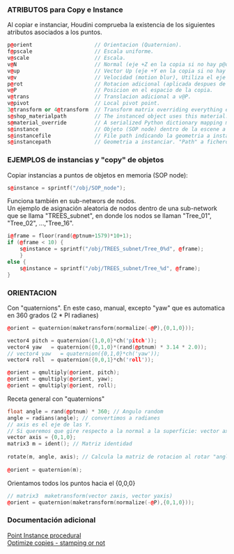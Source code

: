 ###  ATRIBUTOS para Copy e Instance

Al copiar e instanciar, Houdini comprueba la existencia de los siguientes  atributos asociados a los puntos.

```C++
p@orient                    // Orientacion (Quaternion).
f@pscale                    // Escala uniforme.
v@scale                     // Escala.
v@N                         // Normal (eje +Z en la copia si no hay p@orient).
v@up                        // Vector Up (eje +Y en la copia si no hay p@orient).
v@v                         // Velocidad (motion blur), Utiliza el eje +Z si no hay  p@orient o v@N.
p@rot                       // Rotacion adicional (aplicada despues de la rotacion anterior).
v@P                         // Posicion en el espacio de la copia.
v@trans                     // Translacion adicional a v@P.
v@pivot                     // Local pivot point.
3@transform or 4@transform  // Transform matrix overriding everything except v@P, v@pivot, and v@trans.
s@shop_materialpath         // The instanced object uses this material.
s@material_override         // A serialized Python dictionary mapping material parameter names to values.
s@instance                  // Objeto (SOP node) dentro de la escene a instanciar
s@instancefile              // File path indicando la geometria a instanciar.
s@instancepath              // Geometria a instanciar. "Path" a fichero o un "op: path" a la escena.
```

### EJEMPLOS de instancias y "copy" de objetos

Copiar instancias a puntos de objetos en memoria (SOP node):
```C++
s@instance = sprintf("/obj/SOP_node");
```
Funciona también en sub-networs de nodos.   
Un ejemplo de asignación aleatoria de nodos dentro de una sub-network que se llama "TREES_subnet", en donde los nodos se llaman "Tree_01", "Tree_02", ...,"Tree_16".   

```C++
i@frame = floor(rand(@ptnum+1579)*10+1);
if (@frame < 10) {
    s@instance = sprintf("/obj/TREES_subnet/Tree_0%d", @frame);
    }
else {
    s@instance = sprintf("/obj/TREES_subnet/Tree_%d", @frame);
}

```
### ORIENTACION

Con "quaternions". En este caso, manual, excepto "yaw" que es automatica en 360 grados (2 * PI radianes)

```C++
@orient = quaternion(maketransform(normalize(-@P),{0,1,0}));

vector4 pitch = quaternion({1,0,0}*ch('pitch'));
vector4 yaw   = quaternion({0,1,0}*(rand(@ptnum) * 3.14 * 2.0));
// vector4 yaw   = quaternion({0,1,0}*ch('yaw'));
vector4 roll  = quaternion({0,0,1}*ch('roll'));

@orient = qmultiply(@orient, pitch);
@orient = qmultiply(@orient, yaw);
@orient = qmultiply(@orient, roll);

```
Receta general con "quaternions"
```C++
float angle = rand(@ptnum) * 360; // Angulo random
angle = radians(angle); // convertimos a radianes
// axis es el eje de las Y.
// Si queremos que gire respecto a la normal a la superficie: vector axis = @N;
vector axis = {0,1,0}; 
matrix3 m = ident(); // Matriz identidad
 
rotate(m, angle, axis); // Calcula la matriz de rotacion al rotar "angle" respecto al eje "axis".
 
@orient = quaternion(m);

```
Orientamos todos los puntos hacia el {0,0,0}
```C++
// matrix3  maketransform(vector zaxis, vector yaxis)
@orient = quaternion(maketransform(normalize(-@P),{0,1,0}));
```

### Documentación adicional

[Point Instance procedural](http://www.sidefx.com/docs/houdini/nodes/vop/ptinstance)   
[Optimize copies - stamping or not](https://forums.odforce.net/topic/25971-optimize-copies-stamping-or-not-solved/?page=2&tab=comments#comment-151013)   
